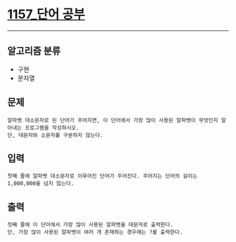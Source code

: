 # [1157_단어 공부](https://www.acmicpc.net/problem/1157)
---
## 알고리즘 분류
* 구현
* 문자열

## 문제
```
알파벳 대소문자로 된 단어가 주어지면, 이 단어에서 가장 많이 사용된 알파벳이 무엇인지 알아내는 프로그램을 작성하시오. 
단, 대문자와 소문자를 구분하지 않는다.
```
## 입력
```
첫째 줄에 알파벳 대소문자로 이루어진 단어가 주어진다. 주어지는 단어의 길이는 1,000,000을 넘지 않는다.
```
## 출력
```
첫째 줄에 이 단어에서 가장 많이 사용된 알파벳을 대문자로 출력한다. 
단, 가장 많이 사용된 알파벳이 여러 개 존재하는 경우에는 ?를 출력한다.
```
